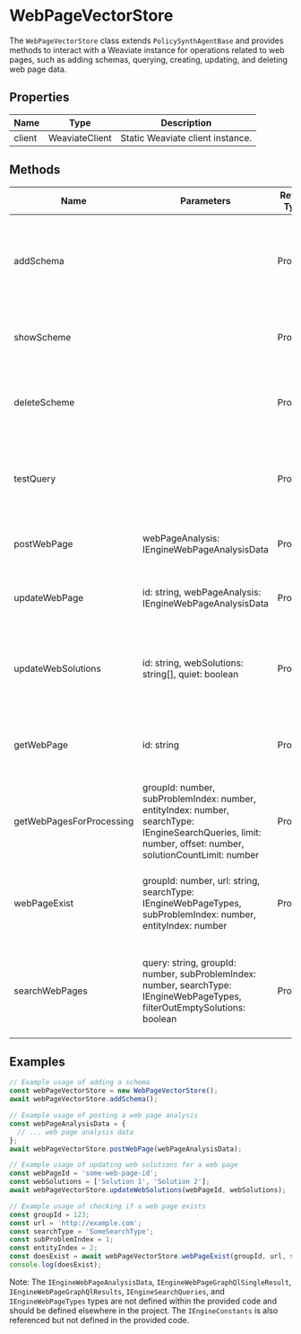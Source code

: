 # WebPageVectorStore

The `WebPageVectorStore` class extends `PolicySynthAgentBase` and provides methods to interact with a Weaviate instance for operations related to web pages, such as adding schemas, querying, creating, updating, and deleting web page data.

## Properties

| Name   | Type            | Description                                   |
|--------|-----------------|-----------------------------------------------|
| client | WeaviateClient  | Static Weaviate client instance.              |

## Methods

| Name                     | Parameters                                                                 | Return Type                         | Description                                                                 |
|--------------------------|----------------------------------------------------------------------------|-------------------------------------|-----------------------------------------------------------------------------|
| addSchema                |                                                                            | Promise<void>                       | Reads a web page schema from a file and adds it to the Weaviate schema.     |
| showScheme               |                                                                            | Promise<void>                       | Retrieves and logs the current Weaviate schema.                              |
| deleteScheme             |                                                                            | Promise<void>                       | Deletes the "WebPage" class from the Weaviate schema.                        |
| testQuery                |                                                                            | Promise<any>                        | Performs a test query on the "WebPage" class with specific conditions.      |
| postWebPage              | webPageAnalysis: IEngineWebPageAnalysisData                                | Promise<any>                        | Saves a web page analysis to Weaviate.                                       |
| updateWebPage            | id: string, webPageAnalysis: IEngineWebPageAnalysisData                    | Promise<any>                        | Updates a web page analysis in Weaviate by ID.                               |
| updateWebSolutions       | id: string, webSolutions: string[], quiet: boolean                         | Promise<any>                        | Updates the solutions for a web page in Weaviate by ID.                      |
| getWebPage               | id: string                                                                 | Promise<IEngineWebPageAnalysisData> | Retrieves a web page analysis from Weaviate by ID.                           |
| getWebPagesForProcessing | groupId: number, subProblemIndex: number, entityIndex: number, searchType: IEngineSearchQueries, limit: number, offset: number, solutionCountLimit: number | Promise<IEngineWebPageGraphQlResults> | Retrieves web pages for processing based on various criteria.                |
| webPageExist             | groupId: number, url: string, searchType: IEngineWebPageTypes, subProblemIndex: number, entityIndex: number | Promise<Boolean>                    | Checks if a web page exists in Weaviate based on various criteria.           |
| searchWebPages           | query: string, groupId: number, subProblemIndex: number, searchType: IEngineWebPageTypes, filterOutEmptySolutions: boolean | Promise<IEngineWebPageGraphQlResults> | Searches for web pages in Weaviate based on a query and various criteria.    |

## Examples

```typescript
// Example usage of adding a schema
const webPageVectorStore = new WebPageVectorStore();
await webPageVectorStore.addSchema();

// Example usage of posting a web page analysis
const webPageAnalysisData = {
  // ... web page analysis data
};
await webPageVectorStore.postWebPage(webPageAnalysisData);

// Example usage of updating web solutions for a web page
const webPageId = 'some-web-page-id';
const webSolutions = ['Solution 1', 'Solution 2'];
await webPageVectorStore.updateWebSolutions(webPageId, webSolutions);

// Example usage of checking if a web page exists
const groupId = 123;
const url = 'http://example.com';
const searchType = 'SomeSearchType';
const subProblemIndex = 1;
const entityIndex = 2;
const doesExist = await webPageVectorStore.webPageExist(groupId, url, searchType, subProblemIndex, entityIndex);
console.log(doesExist);
```

Note: The `IEngineWebPageAnalysisData`, `IEngineWebPageGraphQlSingleResult`, `IEngineWebPageGraphQlResults`, `IEngineSearchQueries`, and `IEngineWebPageTypes` types are not defined within the provided code and should be defined elsewhere in the project. The `IEngineConstants` is also referenced but not defined in the provided code.